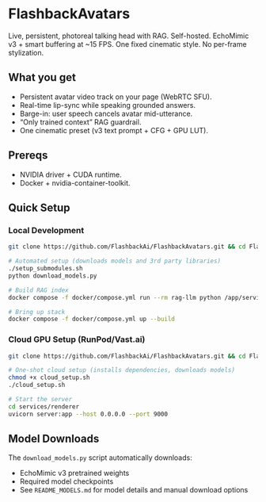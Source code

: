 # FlashbackAvatars

Live, persistent, photoreal talking head with RAG. Self-hosted. EchoMimic v3 + smart buffering at ~15 FPS. One fixed cinematic style. No per-frame stylization.

## What you get
- Persistent avatar video track on your page (WebRTC SFU).
- Real-time lip-sync while speaking grounded answers.
- Barge-in: user speech cancels avatar mid-utterance.
- “Only trained context” RAG guardrail.
- One cinematic preset (v3 text prompt + CFG + GPU LUT).

## Prereqs
- NVIDIA driver + CUDA runtime.
- Docker + nvidia-container-toolkit.

## Quick Setup

### Local Development
```bash
git clone https://github.com/FlashbackAi/FlashbackAvatars.git && cd FlashbackAvatars

# Automated setup (downloads models and 3rd party libraries)
./setup_submodules.sh
python download_models.py

# Build RAG index
docker compose -f docker/compose.yml run --rm rag-llm python /app/services/rag-llm/ingest.py /data/corpus

# Bring up stack
docker compose -f docker/compose.yml up --build
```

### Cloud GPU Setup (RunPod/Vast.ai)
```bash
git clone https://github.com/FlashbackAi/FlashbackAvatars.git && cd FlashbackAvatars

# One-shot cloud setup (installs dependencies, downloads models)
chmod +x cloud_setup.sh
./cloud_setup.sh

# Start the server
cd services/renderer
uvicorn server:app --host 0.0.0.0 --port 9000
```

## Model Downloads
The `download_models.py` script automatically downloads:
- EchoMimic v3 pretrained weights
- Required model checkpoints
- See `README_MODELS.md` for model details and manual download options
